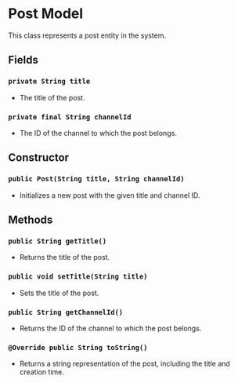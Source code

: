 # Post Model

This class represents a post entity in the system.

## Fields

### `private String title`

- The title of the post.

### `private final String channelId`

- The ID of the channel to which the post belongs.

## Constructor

### `public Post(String title, String channelId)`

- Initializes a new post with the given title and channel ID.

## Methods

### `public String getTitle()`

- Returns the title of the post.

### `public void setTitle(String title)`

- Sets the title of the post.

### `public String getChannelId()`

- Returns the ID of the channel to which the post belongs.

### `@Override public String toString()`

- Returns a string representation of the post, including the title and creation time.

